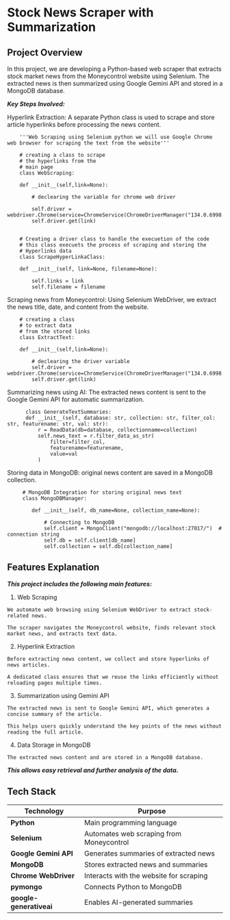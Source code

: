 # Stock News Scraper with Summarization

## Project Overview

In this project, we are developing a Python-based web scraper that extracts stock market news from the Moneycontrol website using Selenium. The extracted news is then summarized using Google Gemini API and stored in a MongoDB database.

 ***Key Steps Involved:***

  Hyperlink Extraction: A separate Python class is used to scrape and store article hyperlinks before processing the news content.
  
        '''Web Scraping using Selenium python we will use Google Chrome web browser for scraping the text from the website'''

        # creating a class to scrape
        # the hyperlinks from the
        # main page
        class WebScraping:

        def __init__(self,link=None):
            
            # declearing the variable for chrome web driver
    
            self.driver = webdriver.Chrome(service=ChromeService(ChromeDriverManager("134.0.6998.178").install()))
            self.driver.get(link)

            
        # Creating a driver class to handle the execuetion of the code
        # this class execuets the process of scraping and storing the 
        # Hyperlinks data
        class ScrapeHyperLinkaClass:

        def __init__(self, link=None, filename=None):
    
            self.links = link
            self.filename = filename

    
   Scraping news from Moneycontrol: Using Selenium WebDriver, we extract the news title, date, and content from the website.

        # creating a class
        # to extract data
        # from the stored links
        class ExtractText:

        def __init__(self,link=None):
            
            # declearing the driver variable
            self.driver = webdriver.Chrome(service=ChromeService(ChromeDriverManager("134.0.6998.178").install()))
            self.driver.get(link)

  Summarizing news using AI: The extracted news content is sent to the Google Gemini API for automatic summarization.

          class GenerateTextSummaries:
          def __init__(self, database: str, collection: str, filter_col: str, featurename: str, val: str):
              r = ReadData(db=database, collectionname=collection)
              self.news_text = r.filter_data_as_str(
                  filter=filter_col,
                  featurename=featurename,
                  value=val
              )

  Storing data in MongoDB: original news content are saved in a MongoDB collection.

         # MongoDB Integration for storing original news text
         class MongoDBManager:

            def __init__(self, db_name=None, collection_name=None):
        
                # Connecting to MongoDB
                self.client = MongoClient("mongodb://localhost:27017/")  # connection string
                self.db = self.client[db_name]
                self.collection = self.db[collection_name]

## Features Explanation

***This project includes the following main features:***

  1. Web Scraping
     
    We automate web browsing using Selenium WebDriver to extract stock-related news.
  
    The scraper navigates the Moneycontrol website, finds relevant stock market news, and extracts text data.
  
  2. Hyperlink Extraction
     
    Before extracting news content, we collect and store hyperlinks of news articles.
  
    A dedicated class ensures that we reuse the links efficiently without reloading pages multiple times.
  
  3. Summarization using Gemini API
     
    The extracted news is sent to Google Gemini API, which generates a concise summary of the article.
  
    This helps users quickly understand the key points of the news without reading the full article.
  
  4. Data Storage in MongoDB
     
    The extracted news content and are stored in a MongoDB database.

***This allows easy retrieval and further analysis of the data.***



## Tech Stack


| Technology          | Purpose                                      |
|---------------------|----------------------------------------------|
| **Python**         | Main programming language                   |
| **Selenium**       | Automates web scraping from Moneycontrol     |
| **Google Gemini API** | Generates summaries of extracted news   |
| **MongoDB**        | Stores extracted news and summaries         |
| **Chrome WebDriver** | Interacts with the website for scraping  |
| **pymongo**        | Connects Python to MongoDB                  |
| **google-generativeai** | Enables AI-generated summaries       |


        




    


